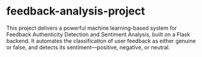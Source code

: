 # feedback-analysis-project
This project delivers a powerful machine learning-based system for Feedback Authenticity Detection and Sentiment Analysis, built on a Flask backend. It automates the classification of user feedback as either genuine or false, and detects its sentiment—positive, negative, or neutral.
